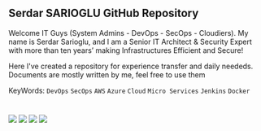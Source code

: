## Serdar SARIOGLU GitHub Repository

Welcome IT Guys (System Admins - DevOps - SecOps - Cloudiers). My name is Serdar Sarioglu, and I am a Senior IT Architect & Security Expert with more than ten years’ making Infrastructures Efficient and Secure!

Here I've created a repository for experience transfer and daily neededs. Documents are mostly written by me, feel free to use them

KeyWords: `DevOps` `SecOps` `AWS` `Azure` `Cloud` `Micro Services` `Jenkins` `Docker`

#
<a href="https://mysystem.org" title="Mysystem.org"><img src="https://img.shields.io/badge/Visit-mysite-green.svg"></a>
<a href="https://www.paypal.me/ssarioglu" title="Support project"><img src="https://img.shields.io/badge/Donate-me-red.svg"></a>
<a href="mailto:serdar.sarioglu@mysystem.org" title="Email"><img src="https://img.shields.io/badge/Email-me-blue.svg"></a>
<a href="https://www.linkedin.com/in/serdarsarioglu/" title="Linkedin"><img src="https://img.shields.io/badge/Connect-me-orange.svg"></a>
